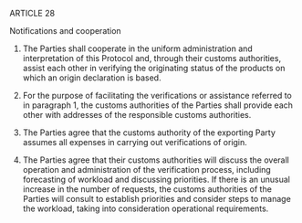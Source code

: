 ARTICLE 28

Notifications and cooperation

1.	The Parties shall cooperate in the uniform administration and interpretation of this Protocol and, through their customs authorities, assist each other in verifying the originating status of the products on which an origin declaration is based.

2.	For the purpose of facilitating the verifications or assistance referred to in paragraph 1, the customs authorities of the Parties shall provide each other with addresses of the responsible customs authorities.

3.	The Parties agree that the customs authority of the exporting Party assumes all expenses in carrying out verifications of origin.

4.	The Parties agree that their customs authorities will discuss the overall operation and administration of the verification process, including forecasting of workload and discussing priorities. If there is an unusual increase in the number of requests, the customs authorities of the Parties will consult to establish priorities and consider steps to manage the workload, taking into consideration operational requirements.
